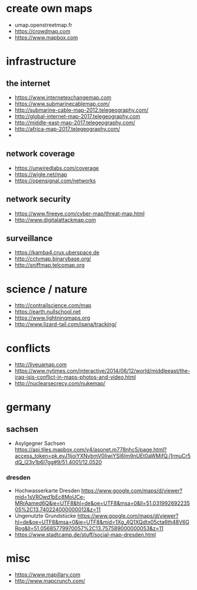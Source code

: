 # create own maps
* umap.openstreetmap.fr
* https://crowdmap.com
* https://www.mapbox.com

# infrastructure

## the internet
* https://www.internetexchangemap.com
* https://www.submarinecablemap.com/
* http://submarine-cable-map-2012.telegeography.com/
* http://global-internet-map-2017.telegeography.com
* http://middle-east-map-2017.telegeography.com/
* http://africa-map-2017.telegeography.com/
* 

## network coverage
* https://unwiredlabs.com/coverage
* https://wigle.net/map
* https://opensignal.com/networks

## network security
* https://www.fireeye.com/cyber-map/threat-map.html
* http://www.digitalattackmap.com

## surveillance
* https://kamba4.crux.uberspace.de
* http://cctvmap.binarybase.org/
* http://sniffmap.telcomap.org

# science / nature
* http://contrailscience.com/map
* https://earth.nullschool.net
* https://www.lightningmaps.org
* http://www.lizard-tail.com/isana/tracking/

# conflicts
* http://liveuamap.com
* https://www.nytimes.com/interactive/2014/06/12/world/middleeast/the-iraq-isis-conflict-in-maps-photos-and-video.html
* http://nuclearsecrecy.com/nukemap/

# germany

## sachsen
* Asylgegner Sachsen https://api.tiles.mapbox.com/v4/asonet.m778nhc5/page.html?access_token=pk.eyJ1IjoiYXNvbmV0IiwiYSI6Im9nUEt0aWMifQ.j1rmuCr5dQ_l23y1b6I7gg#9/51.4001/12.0520

### dresden
* Hochwasserkarte Dresden https://www.google.com/maps/d/viewer?mid=1sVROwd1bEc8MoUCe-MRrAamed6Q&ie=UTF8&hl=de&oe=UTF8&msa=0&ll=51.03199269223505%2C13.740224000000012&z=11
* Ungenutzte Grundstücke https://www.google.com/maps/d/viewer?hl=de&oe=UTF8&msa=0&ie=UTF8&mid=1Xg_4Q1XQdtx05cta6th48V6GRpg&ll=51.05685779970057%2C13.757589000000053&z=11
* https://www.stadtcamp.de/stuff/social-map-dresden.html

# misc
* https://www.mapillary.com
* http://www.mapcrunch.com/
